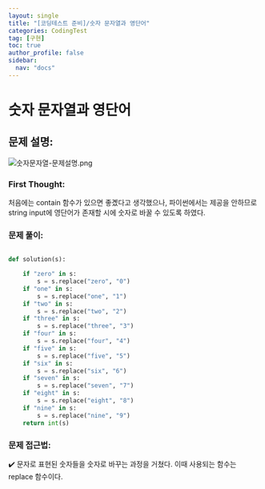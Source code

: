 ```yaml
---
layout: single
title: "[코딩테스트 준비]/숫자 문자열과 영단어"
categories: CodingTest
tag: [구현]
toc: true
author_profile: false
sidebar:
  nav: "docs"
---
```


# 숫자 문자열과 영단어

## 문제 설명:

![숫자문자열-문제설명.png]({{site.url}}/images/2023-07-29-codingTest-숫자문자열/숫자문자열-문제설명.png)

### First Thought:

처음에는 contain 함수가 있으면 좋곘다고 생각했으나, 파이썬에서는 제공을 안하므로 string input에 영단어가 존재할 시에 숫자로 바꿀 수 있도록 하였다.

### 문제 풀이:

```python

def solution(s):

    if "zero" in s:
        s = s.replace("zero", "0")
    if "one" in s:
        s = s.replace("one", "1")
    if "two" in s:
        s = s.replace("two", "2")
    if "three" in s:
        s = s.replace("three", "3")
    if "four" in s:
        s = s.replace("four", "4")
    if "five" in s:
        s = s.replace("five", "5")
    if "six" in s:
        s = s.replace("six", "6")
    if "seven" in s:
        s = s.replace("seven", "7")
    if "eight" in s:
        s = s.replace("eight", "8")
    if "nine" in s:
        s = s.replace("nine", "9")
    return int(s)

```

### 문제 접근법:

✔️ 문자로 표현된 숫자들을 숫자로 바꾸는 과정을 거쳤다. 이때 사용되는 함수는 replace 함수이다.
